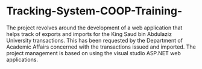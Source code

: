 # Tracking-System-COOP-Training-
The project revolves around the development of a web application that helps track of exports and imports for the King Saud bin Abdulaziz University transactions. This has been requested by the Department of Academic Affairs concerned with the transactions issued and imported.  The project management is based on using the visual studio ASP.NET web applications.
